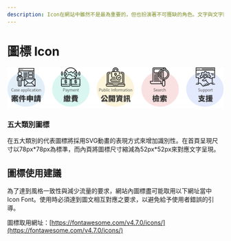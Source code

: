 ```yaml
---
description: Icon在網站中雖然不是最為重要的，但也扮演著不可獲缺的角色。文字與文字間適當的加上Icon能夠提高內容的辨識度，且讓畫面得到更多
---
```


# 圖標 Icon

![](../.gitbook/assets/icon_banner.png)

### 五大類別圖標

在五大類別的代表圖標將採用SVG動畫的表現方式來增加識別性。在首頁呈現尺寸以78px\*78px為標準，而內頁將圖標尺寸縮減為52px\*52px來對應文字呈現。

## 圖標使用建議

為了達到風格一致性與減少流量的要求，網站內圖標盡可能取用以下網址當中 Icon Font。使用時必須達到圖文相互對應之要求，以避免給予使用者錯誤的引導。

圖標取用網址：[https://fontawesome.com/v4.7.0/icons/](https://fontawesome.com/v4.7.0/icons/)

